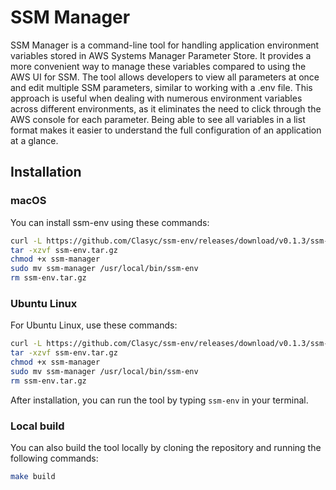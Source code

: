 # SSM Manager

SSM Manager is a command-line tool for handling application environment variables stored in AWS Systems Manager 
Parameter Store. It provides a more convenient way to manage these variables compared to using the AWS UI for SSM. 
The tool allows developers to view all parameters at once and edit multiple SSM parameters, similar to working with
a .env file. This approach is useful when dealing with numerous environment variables across different environments,
as it eliminates the need to click through the AWS console for each parameter. Being able to see all variables in a 
list format makes it easier to understand the full configuration of an application at a glance.

## Installation

### macOS

You can install ssm-env using these commands:

```bash
curl -L https://github.com/Clasyc/ssm-env/releases/download/v0.1.3/ssm-manager-v0.1.3-darwin-amd64.tar.gz -o ssm-env.tar.gz
tar -xzvf ssm-env.tar.gz
chmod +x ssm-manager
sudo mv ssm-manager /usr/local/bin/ssm-env
rm ssm-env.tar.gz
```

### Ubuntu Linux

For Ubuntu Linux, use these commands:

```bash
curl -L https://github.com/Clasyc/ssm-env/releases/download/v0.1.3/ssm-manager-v0.1.3-linux-amd64.tar.gz -o ssm-env.tar.gz
tar -xzvf ssm-env.tar.gz
chmod +x ssm-manager
sudo mv ssm-manager /usr/local/bin/ssm-env
rm ssm-env.tar.gz
```

After installation, you can run the tool by typing `ssm-env` in your terminal.

### Local build

You can also build the tool locally by cloning the repository and running the following commands:

```bash
make build
```